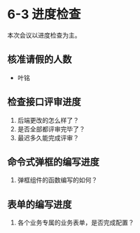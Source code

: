 # 6-3 进度检查

本次会议以进度检查为主。

## 核准请假的人数

- 叶铭

## 检查接口评审进度

1. 后端更改的怎么样了？
2. 是否全部都评审完毕了？
3. 最迟多久能完成评审？

## 命令式弹框的编写进度

1. 弹框组件的函数编写的如何？

## 表单的编写进度

1. 各个业务专属的业务表单，是否完成配置？
